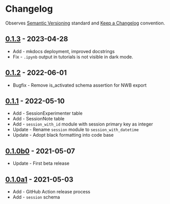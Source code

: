 # Changelog

Observes [Semantic Versioning](https://semver.org/spec/v2.0.0.html) standard and [Keep a Changelog](https://keepachangelog.com/en/1.0.0/) convention.

## [0.1.3] - 2023-04-28

+ Add - mkdocs deployment, improved docstrings
+ Fix - `.ipynb` output in tutorials is not visible in dark mode.

## [0.1.2] - 2022-06-01

+ Bugfix - Remove is_activated schema assertion for NWB export

## [0.1.1] - 2022-05-10

+ Add - SessionExperimenter table
+ Add - SessionNote table
+ Add - `session_with_id` module with session primary key as integer
+ Update - Rename `session` module to `session_with_datetime`
+ Update - Adopt black formatting into code base

## [0.1.0b0] - 2021-05-07

+ Update - First beta release

## [0.1.0a1] - 2021-05-03

+ Add - GitHub Action release process
+ Add - `session` schema

[0.1.3]: https://github.com/datajoint/element-session/releases/tag/0.1.3
[0.1.2]: https://github.com/datajoint/element-session/releases/tag/0.1.2
[0.1.1]: https://github.com/datajoint/element-session/compare/0.1.0b0...0.1.1
[0.1.0b0]: https://github.com/datajoint/element-session/releases/tag/0.1.0b0
[0.1.0a1]: https://github.com/datajoint/element-session/releases/tag/0.1.0a1
